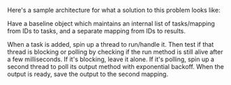 Here's a sample architecture for what a solution to this problem looks like:

Have a baseline object which maintains an internal list of tasks/mapping from IDs to tasks, and a separate mapping from
IDs to results.

When a task is added, spin up a thread to run/handle it. Then test if that thread is blocking or polling by checking if
the run method is still alive after a few milliseconds. If it's blocking, leave it alone. If it's polling, spin up a
second thread to poll its output method with exponential backoff. When the output is ready, save the output to the
second mapping.